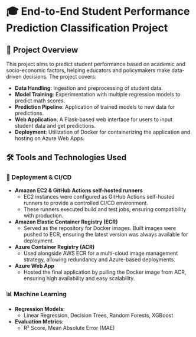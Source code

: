 # 🎓 End-to-End Student Performance Prediction Classification Project

## 📌 Project Overview
This project aims to predict student performance based on academic and socio-economic factors, helping educators and policymakers make data-driven decisions. The project covers:

- **Data Handling**: Ingestion and preprocessing of student data.
- **Model Training**: Experimentation with multiple regression models to predict math scores.
- **Prediction Pipeline**: Application of trained models to new data for predictions.
- **Web Application**: A Flask-based web interface for users to input student data and get predictions.
- **Deployment**: Utilization of Docker for containerizing the application and hosting on Azure Web Apps.

## 🛠 Tools and Technologies Used

### 🚀 Deployment & CI/CD
- **Amazon EC2 & GitHub Actions self-hosted runners**  
  - EC2 instances were configured as GitHub Actions self-hosted runners to provide a controlled CI/CD environment.
  - These runners executed build and test jobs, ensuring compatibility with production.
- **Amazon Elastic Container Registry (ECR)**  
  - Served as the repository for Docker images. Built images were pushed to ECR, ensuring the latest version was always available for deployment.
- **Azure Container Registry (ACR)**  
  - Used alongside AWS ECR for a multi-cloud image management strategy, allowing redundancy and Azure-based deployments.
- **Azure Web App**  
  - Hosted the final application by pulling the Docker image from ACR, ensuring high availability and easy scalability.

### 📊 Machine Learning
- **Regression Models**: 
  - Linear Regression, Decision Trees, Random Forests, XGBoost
- **Evaluation Metrics**:
  - R² Score, Mean Absolute Error (MAE)
